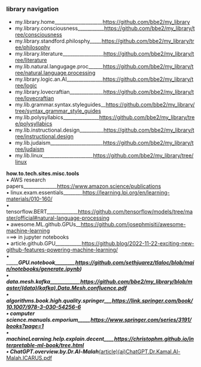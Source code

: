 ### library navigation  
- my.library.home____________________https://github.com/bbe2/my_library  
- my.library.consciousness___________https://github.com/bbe2/my_library/tree/consciousness  
- my.library.standford.philosphy_____https://github.com/bbe2/my_library/tree/philosophy  
- my.library.literature_________________https://github.com/bbe2/my_library/tree/literature  
- my.lib.natural.langugage.proc______https://github.com/bbe2/my_library/tree/natural.language.processing  
- my.library.logic.an.AI_______________https://github.com/bbe2/my_library/tree/logic  
- my.library.lovecraftian______________https://github.com/bbe2/my_library/tree/lovecraftian
- my.lib.grammar.syntax.styleguides__https://github.com/bbe2/my_library/tree/syntax_grammar_style_guides  
- my.lib.polysyllabics_______________https://github.com/bbe2/my_library/tree/polysyllabics  
- my.lib.instructional.design__________https://github.com/bbe2/my_library/tree/instructional.design  
- my.lib.judaism______________________https://github.com/bbe2/my_library/tree/judaism
- my.lib.linux_____________________https://github.com/bbe2/my_library/tree/linux

**how.to.tech.sites.misc.tools**  
• AWS research papers______________https://www.amazon.science/publications  
• linux.exam.essentials________https://learning.lpi.org/en/learning-materials/010-160/  
• tensorflow.BERT_____________https://github.com/tensorflow/models/tree/master/official#natural-language-processing  
• awesome.ML.github.GPUs__https://github.com/josephmisiti/awesome-machine-learning  
===> in jupyter notebooks  
• article.github.GPU___________https://github.blog/2022-11-22-exciting-new-github-features-powering-machine-learning/  
• ____________GPU.notebook________https://github.com/sethjuarez/tlaloc/blob/main/notebooks/generate.ipynb)  
• data.mesh.kafka____________https://github.com/bbe2/my_library/blob/master/(data)(kafka).Data.Mesh.confluence.pdf  
• algorithms.book.high.quality.springer___https://link.springer.com/book/10.1007/978-3-030-54256-6  
• computer science.manuals.emporium_____https://www.springer.com/series/3191/books?page=1  
• machineLearning.help.explain.decent____https://christophm.github.io/interpretable-ml-book/tree.html  
• ChatGPT.overview.by.Dr.Al-Malah_______[(article)(ai)ChatGPT.Dr.Kamal.Al-Malah.ICARUS.pdf](https://github.com/bbe2/my_library/files/10562969/article.ai.ChatGPT.Dr.Kamal.Al-Malah.ICARUS.pdf)  
